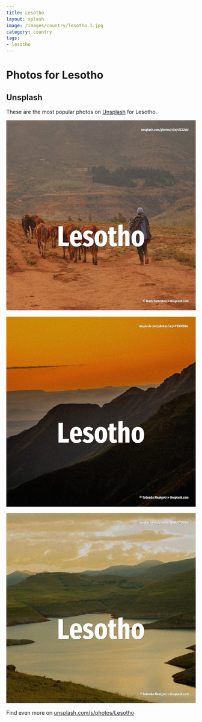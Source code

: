 ```yaml
---
title: Lesotho
layout: splash
image: /images/country/lesotho.1.jpg
category: country
tags:
- lesotho
---
```

# Photos for Lesotho

## Unsplash

These are the most popular photos on [Unsplash](https://unsplash.com) for Lesotho.

![Lesotho](/images/country/lesotho.1.jpg)

![Lesotho](/images/country/lesotho.2.jpg)

![Lesotho](/images/country/lesotho.3.jpg)

Find even more on [unsplash.com/s/photos/Lesotho](https://unsplash.com/s/photos/Lesotho)